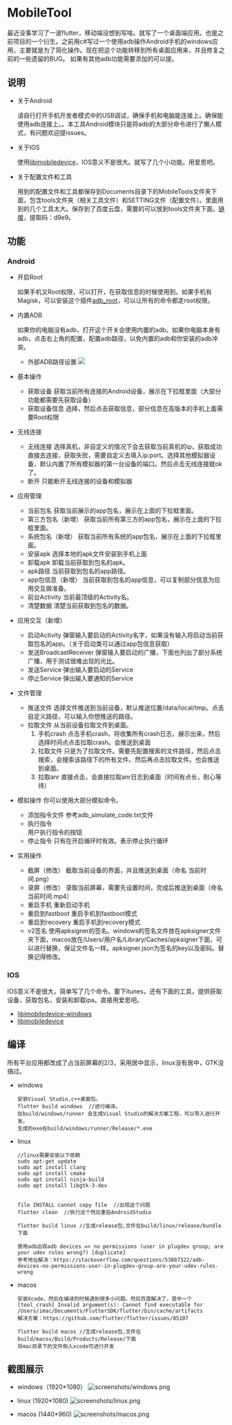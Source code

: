 # MobileTool
最近没事学习了一波flutter，移动端没想到写啥。就写了一个桌面端应用。也是之前项目的一个衍生。之前用c#写过一个使用adb操作Android手机的windows应用，主要就是为了简化操作。现在把这个功能转移到所有桌面应用来，并且修复之前的一些遗留的BUG。
如果有其他adb功能需要添加的可以提。

## 说明
+ 关于Android
  
  请自行打开手机开发者模式中的USB调试，确保手机和电脑能连接上。确保能使用adb连接上。。本工具Android模块只是将adb的大部分命令进行了懒人模式，有问题欢迎提issues。
  
+ 关于IOS
  
  使用[libimobiledevice](https://github.com/libimobiledevice/libimobiledevice)，IOS意义不是很大。就写了几个小功能。用爱思吧。

+ 关于配置文件和工具
  
  用到的配置文件和工具都保存到Documents目录下的MobileTools文件夹下面，包含tools文件夹（相关工具文件）和SETTING文件（配置文件）。里面用到的几个工具太大。保存到了百度云盘，需要的可以放到tools文件夹下面。[链接](https://pan.baidu.com/s/1uQiexdargX4ZW-GkmV_zFA)，提取码：d9e9。
## 功能
### Android
+ 开启Root
  
  如果手机又Root权限，可以打开，在获取信息的时候使用到。如果手机有Magisk，可以安装这个插件[adb_root](https://github.com/evdenis/adb_root)，可以让所有的命令都走root权限。
+ 内置ADB
  
  如果你的电脑没有adb，打开这个开关会使用内置的adb。如果你电脑本身有adb，点击右上角的配置，配置adb路径，以免内置的adb和你安装的adb冲突。
  - 外部ADB路径设置
    ![](screenshots/settings.png)
+ 基本操作
  - 获取设备
    获取当前所有连接的Android设备，展示在下拉框里面（大部分功能都需要先获取设备）
  - 获取设备信息
    选择，然后点击获取信息，部分信息在高版本的手机上面需要Root权限
+ 无线连接
  - 无线连接
    选择真机，非自定义的情况下会去获取当前真机的ip，获取成功直接去连接，获取失败，需要自定义去填入ip:port。选择其他模拟器设备，默认内置了所有模拟器的第一台设备的端口。然后点击无线连接就ok了。
  - 断开
    只能断开无线连接的设备和模拟器
+ 应用管理
  + 当前包名
    获取当前展示的app包名，展示在上面的下拉框里面。
  + 第三方包名（新增）
    获取当前所有第三方的app包名，展示在上面的下拉框里面。
  + 系统包名（新增）
    获取当前所有系统的app包名，展示在上面的下拉框里面。
  + 安装apk
    选择本地的apk文件安装到手机上面
  + 卸载apk
    卸载当前获取到包名的apk。
  + apk路径
    当前获取到包名的app路径。
  + app包信息（新增）
    当前获取到包名的app信息，可以复制部分信息为应用交互做准备。
  + 前台Activity
    当前最顶级的Activity名。
  + 清楚数据
    清楚当前获取到包名的数据。
+ 应用交互（新增）
  - 启动Activity
    弹窗输入要启动的Activity名字，如果没有输入将启动当前获取包名的app。（关于启动类可以通过app包信息获取）
  - 发送BroadcastReceiver
    弹窗输入要启动的广播，下面也列出了部分系统广播，用于测试很难出现的光比。
  - 发送Service
    弹出输入要启动的Service
  - 停止Service
    弹出输入要通知的Service
+ 文件管理
  - 推送文件
    选择文件推送到当前设备，默认推送位置/data/local/tmp。点击自定义路径，可以输入你想推送的路径。
  + 拉取文件
    从当前设备拉取文件到桌面。
    1. 手机crash
       点击手机crash，将收集所有crash日志，展示出来，然后选择时间点点击拉取crash。会推送到桌面
    2. 拉取文件
       只是为了拉取文件。需要先配置搜索的文件路径，然后点击搜索，会搜索该路径下的所有文件。然后再点击拉取文件。也会推送到桌面。
    3. 拉取anr
       直接点击，会直接拉取anr日志到桌面（时间有点长，耐心等待）
+ 模拟操作
  你可以使用大部分模拟命令。
  + 添加指令文件
    参考adb_simulate_code.txt文件    
  + 执行指令  
    用户执行指令的按钮
  + 停止指令 
    只有在开启循环时有效。表示停止执行循环
+ 实用操作
  + 截屏（修改）
    截取当前设备的界面，并且推送到桌面（命名 当前时间.png）
  + 录屏（修改）
    录取当前屏幕，需要先设置时间，完成后推送到桌面（命名 当前时间.mp4）
  + 重启手机
    重新启动手机
  + 重启到fastboot
    重启手机到fastboot模式
  + 重启到recovery
    重启手机到recovery模式
  + v2签名
    使用apksigner的签名。windows的签名文件放在apksigner文件夹下面，macos放在/Users/用户名/Library/Caches/apksigner下面，可以进行替换，保证文件名一样。apksigner.json为签名的key以及密码。替换记得修改。
### IOS

IOS意义不是很大，简单写了几个命令。要下itunes，还有下面的工具，提供获取设备，获取包名，安装和卸载ipa。直接用爱思吧。

+ [libimobiledevice-windows](https://github.com/libimobiledevice-win32/imobiledevice-net)
+ [libimobiledevice](https://github.com/libimobiledevice/libimobiledevice)

## 编译
所有平台应用都改成了占当前屏幕的2/3，采用居中显示，linux没有居中，GTK没搞过。
+ windows

  ```
  安装Visual Studio,c++桌面包。
  flutter build windows  //进行编译。
  在build/windows/runner 会生成Visual Studio的解决方案工程，可以导入进行开发。
  生成的exe在build/windows/runner/Release/*.exe
  ```

+ linux

  ```
  //linux需要安装以下依赖
  sudo apt-get update
  sudo apt install clang
  sudo apt install cmake
  sudo apt install ninja-build
  sudo apt install libgtk-3-dev
  
  
  file INSTALL cannot copy file  //出现这个问题
  flutter clean  //执行这个然后重启AndroidStudio
  
  flutter build linux //生成release包,文件在build/linux/release/bundle下面

  使用adb出现adb devices => no permissions (user in plugdev group; are your udev rules wrong?) [duplicate]
  参考地址解决：https://stackoverflow.com/questions/53887322/adb-devices-no-permissions-user-in-plugdev-group-are-your-udev-rules-wrong

  ```

+ macos

  ```
  安装Xcode，然后在编译的时候遇到很多小问题。然后百度解决了，其中一个
  [tool_crash] Invalid argument(s): Cannot find executable for /Users/imac/Documents/FlutterSDK/flutter/bin/cache/artifacts
  解决方案：https://github.com/flutter/flutter/issues/85107
  
  flutter build macos //生成release包,文件在build/macos/Build/Products/Release/下面
  将mac目录下的文件倒入xcode可进行开发
  ```
  

## 截图展示
+ windows（1920*1080）
![screenshots/windows.png](screenshots/windows.png)

+ linux (1920*1080)
![screenshots/linux.png](screenshots/linux.png)

+ macos (1440*960)
![screenshots/macos.png](screenshots/macos.png)
